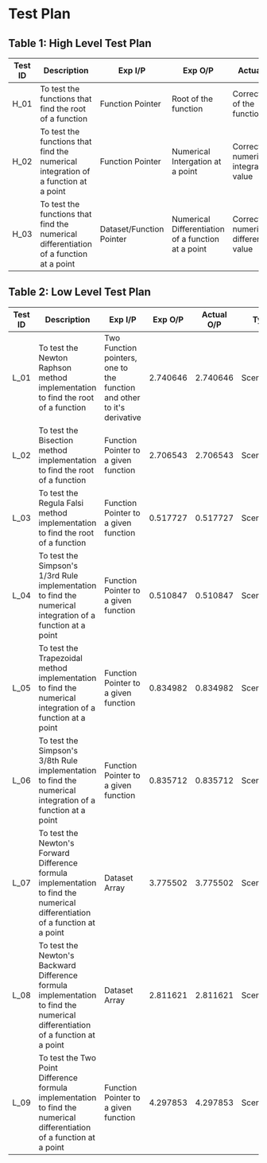 # Test Plan

## Table 1: High Level Test Plan

| **Test ID** | **Description** | **Exp I/P** | **Exp O/P** | **Actual O/P** | **Type Of Test** |
|-----|-----|-----|----|-----|------|
| H_01 | To test the functions that find the root of a function | Function Pointer | Root of the function | Correct root of the function | Scenario Based | 
| H_02 | To test the functions that find the numerical integration of a function at a point  | Function Pointer | Numerical Intergation at a point | Correct numerical integration value | Scenario Based | 
| H_03 | To test the functions that find the numerical differentiation of a function at a point | Dataset/Function Pointer | Numerical Differentiation of a function at a point | Correct numerical differentiation value | Scenario Based | 

## Table 2: Low Level Test Plan

| **Test ID** | **Description** | **Exp I/P** | **Exp O/P** | **Actual O/P** | **Type Of Test** |
|-----|-----|-----|----|-----|------|
| L_01 | To test the Newton Raphson method implementation to find the root of a function | Two Function pointers, one to the function and other to it's derivative | 2.740646 | 2.740646 | Scenario/Technical |
| L_02 | To test the Bisection method implementation to find the root of a function | Function Pointer to a given function | 2.706543 | 2.706543 | Scenario/Technical |
| L_03 | To test the Regula Falsi method implementation to find the root of a function | Function Pointer to a given function | 0.517727 | 0.517727 | Scenario/Technical |
| L_04 | To test the Simpson's 1/3rd Rule implementation to find the numerical integration of a function at a point | Function Pointer to a given function | 0.510847 | 0.510847 | Scenario/Technical |
| L_05 | To test the Trapezoidal method implementation to find the numerical integration of a function at a point | Function Pointer to a given function | 0.834982 | 0.834982 | Scenario/Technical |
| L_06 | To test the Simpson's 3/8th Rule implementation to find the numerical integration of a function at a point | Function Pointer to a given function | 0.835712 | 0.835712 | Scenario/Technical |
| L_07 | To test the Newton's Forward Difference formula implementation to find the numerical differentiation of a function at a point | Dataset Array | 3.775502 | 3.775502 | Scenario/Technical |
| L_08 | To test the Newton's Backward Difference formula implementation to find the numerical differentiation of a function at a point | Dataset Array | 2.811621 | 2.811621 | Scenario/Technical |
| L_09 | To test the Two Point Difference formula implementation to find the numerical differentiation of a function at a point | Function Pointer to a given function | 4.297853 | 4.297853 | Scenario/Technical |
